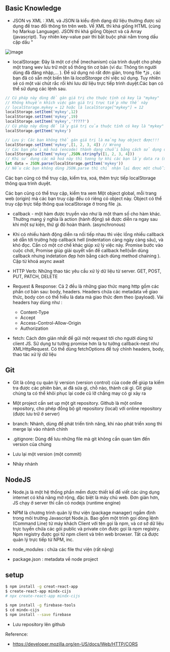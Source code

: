 ## Basic Knowledge 
- JSON vs XML : XML và JSON là kiểu định dạng dữ liệu thường được sử dụng để trao đổi thông tin trên web. Về XML thì khá giống HTML (cùng họ Markup Language). JSON thì khá giống Object và cả Array (javascript). Tuy nhiên key-value pair thì bắt buộc phải nằm trong dấu cặp dấu "

![image](https://www.1337pwn.com/wp-content/uploads/2017/09/json-vs-xml-which-format-to-use-for-your-api.png)

- localStorage: Đây là một cơ chế (mechanism) của trình duyệt cho phép một trang wev lưu trữ một số thông tin cơ bản (ví du: Thông tin người dùng đã đăng nhập,... ). Để sử dụng nó rất đơn giản, trong file *\*.js* , các bạn đã có sẵn một biến tên là *localStorage* chỉ việc sử dụng. Tuy nhiên sẽ có một vài chút rắc rối khi lưu dữ liệu trực tiếp trình duyệt.Các bạn có thể sử dụng các lệnh sau.  
```js
// Cú pháp này dùng để gán giá trị cho thuộc tính có key là "mykey"
// Không khuyến khích việc gán giá trị trực tiếp như thế này
// localStorage.mykey = 12 hoặc là localStorage["mykey"] = 12
localStorage.setItem('mykey',12)
localStorage.setItem('mykey',19)
localStorage.setItem('mykey','?????')
// Cú pháp này dùng để lấy giá trị của thuộc tính có key là "mykey"
localStorage.getItem('mykey')

// Lưu ý: Các bạn không thể gán giá trị là mảng hay object được!!! 
localStorage.setItem('mykey',[1, 2, 3, 4]) // Wrong 
// Các bạn phải mã hoá (encode) thành dạng chuỗi bằng cách sử dụng đối tượng JSON như thế này
localStorage.setItem('mykey',JSON.stringfy([1, 2, 3, 4]))
// Khi sử dụng các mã hoá này thì tương tự khi các bạn lấy data ra (mà đã mã hoá) thì phải làm như thế này 
let data = JSON.parse(localStorage.getItem('mykey')) 
// Nếu các bạn không dùng JSON.parse thì chỉ nhận lại được một chuỗi như thế này "[1, 2, 3, 4]"
```

Các bạn cũng có thể truy cập, kiểm tra, xoá, thêm trực tiếp localStorage thông qua trình duyệt.


Các bạn cũng có thể truy cập, kiểm tra xem 
Một object global, mỗi trang web (origin) mà các bạn truy cập đều có riêng có object này.
 Object có thể truy cập trực tiếp thông qua localStorage ở trong file .js. 
- callback - một hàm được truyền vào như là một tham số cho hàm khác. Thường mang ý nghĩa là action (hành động) sẽ được diễn ra ngay sau khi một sự kiện, thứ gì đó hoàn thành. (asynchronous)

- Khi có nhiều hành động diễn ra nối tiếp nhau thì việc lồng nhiều callback sẽ dẫn tới trường hợp callback hell (indentation càng ngày càng sâu), và khó đọc. Cần có một cơ chế khác giúp xử lý việc này. Promise bước vào cuộc chơi, Promise giúp giải quyết vấn đề callback hell(vẫn dùng callback nhưng indetation đẹp hơn bằng cách dùng method chaining ). Cặp từ khoá async await

- HTTP Verb: Những thao tác yêu cầu xử lý dữ liệu từ server. GET, POST, PUT, PATCH, DELETE 

- Request & Response: Cả 2 đều là những giao thức mạng http gồm các phần cơ bản sau: body, headers. Headers chứa các metadata về giao thức, body còn có thể hiểu là data mà giao thức đem theo (payload). Vài headers hay dùng như :
    - Content-Type
    - Accept
    - Access-Control-Allow-Origin
    - Authorization

- fetch: Cách đơn giản nhất để gửi một request tới cho người dùng từ client JS. Sử dụng tư tưởng promise hơn là tư tưởng callback-nest như XMLHttpRequest. Có thể dùng fetchOptions để tuỳ chỉnh headers, body, thao tác xử lý dữ liệu 

## Git 
- Git là công cụ quản lý version (version control) của code để giúp ta kiểm tra được các phiên bản, ai đã sửa gì, chỗ nào, thành cái gì. Git giúp chúng ta có thể khôi phục lại code cũ lỡ chẳng may có gì xảy ra 

- Một project cần set up một git repository. Github là một online repository, cho phép đồng bộ git repository (local) với online repository (được lưu trữ ở server)

- branch: Nhánh, dùng để phát triển tính năng, khi nào phát triển xong thì merge lại vào nhánh chính 
- .gitignore: Dùng để lưu những file mà git không cần quan tâm đến version của chúng

- Lưu lại một version (một commit)
- Nhảy nhánh

## NodeJS
- Node.js là một hệ thống phần mềm được thiết kế để viết các ứng dụng internet có khả năng mở rộng, đặc biệt là máy chủ web. Đơn giản hơn, JS chạy ở server thì cần có nodejs (runtime engine)

- NPM là chương trình quản lý thư viện (package manager) ngầm định trong môi trường Javascript Node.js. Bao gồm một trình gọi dòng lệnh (Command Line) từ máy khách Client với tên gọi là npm, và cơ sở dữ liệu trực tuyến chứa các gói public và private còn được gọi là npm registry. Npm registry được gọi từ npm client và trên web browser. Tất cả được quản lý trực tiếp từ NPM, inc.

- node_modules : chứa các file thư viện (rất nặng)

- package.json : metadata về node project

## setup 
```sh
$ npm install -g creat-react-app
$ create-react-app mindx-cijs
# npx create-react-app mindx-cijs
```

```sh
$ npm install -g firebase-tools
$ cd mindx-cijs
$ npm install --save firebase
```

- Lưu repository lên github 

Reference:  
* https://developer.mozilla.org/en-US/docs/Web/HTTP/CORS